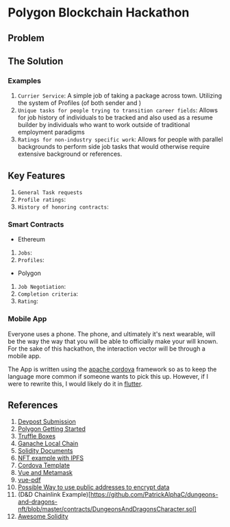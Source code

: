 # Polygon Blockchain Hackathon

## Problem

## The Solution

### Examples
1. ```Currier Service```: A simple job of taking a package across town. Utilizing the system of Profiles (of both sender and )
2. ```Unique tasks for people trying to transition career fields```: Allows for job history of individuals to be tracked and also used as a resume builder by individuals who want to work outside of traditional employment paradigms 
3. ```Ratings for non-industry specific work```: Allows for people with parallel backgrounds to perform side job tasks that would otherwise require extensive background or references.

## Key Features
1. ```General Task requests```
2. ```Profile ratings```:
3. ```History of honoring contracts```:

### Smart Contracts
* Ethereum
1. ```Jobs```:
2. ```Profiles```:

* Polygon
1. ```Job Negotiation```:
2. ```Completion criteria```:
3. ```Rating```:

### Mobile App
Everyone uses a phone. The phone, and ultimately it's next wearable, will be the way the way that you will be able to officially make your will known. For the sake of this hackathon, the interaction vector will be through a mobile app.

The App is written using the [apache cordova](https://cordova.apache.org/) framework so as to keep the language more common if someone wants to pick this up. However, if I were to rewrite this, I would likely do it in [flutter](https://flutter.dev/).

## References
1. [Devpost Submission](https://devpost.com/submit-to/15647-polygon-buidl-it-summer-2022/manage/submissions)
2. [Polygon Getting Started](https://docs.polygon.technology/docs/develop/getting-started/) 
3. [Truffle Boxes](https://trufflesuite.com/boxes/)
4. [Ganache Local Chain](https://github.com/trufflesuite/ganache)
5. [Solidity Documents](https://docs.soliditylang.org/en/v0.8.15/)
6. [NFT example with IPFS](https://github.com/austintgriffith/scaffold-eth.git)
7. [Cordova Template](https://www.learningsomethingnew.com/vue-js-vue-cli-3-vuetify-cordova-nano-sql-building-a-cross-platform-app-with-a-local-sql-database-that-can-load-data-from-a-static-csv-file)
8. [Vue and Metamask](https://www.npmjs.com/package/vue-metamask)
9. [vue-pdf](https://github.com/FranckFreiburger/vue-pdf)
10. [Possible Way to use public addresses to encrypt data](https://stackoverflow.com/questions/55755569/could-we-use-public-address-and-private-key-of-a-crypto-wallet-to-encrypt-a-file#55762196)
11. (D&D Chainlink Example)[https://github.com/PatrickAlphaC/dungeons-and-dragons-nft/blob/master/contracts/DungeonsAndDragonsCharacter.sol]
12. [Awesome Solidity](https://github.com/bkrem/awesome-solidity)